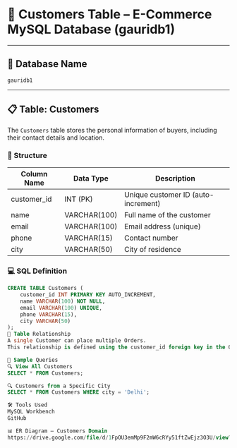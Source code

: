 # 👤 Customers Table – E-Commerce MySQL Database (gauridb1)
---

## 📂 Database Name

`gauridb1`

---

## 📋 Table: Customers

The `Customers` table stores the personal information of buyers, including their contact details and location.

### 🧱 Structure

| Column Name | Data Type    | Description                         |
|-------------|--------------|-------------------------------------|
| customer_id | INT (PK)     | Unique customer ID (auto-increment) |
| name        | VARCHAR(100) | Full name of the customer           |
| email       | VARCHAR(100) | Email address (unique)              |
| phone       | VARCHAR(15)  | Contact number                      |
| city        | VARCHAR(50)  | City of residence                   |

### 💻 SQL Definition

```sql
CREATE TABLE Customers (
    customer_id INT PRIMARY KEY AUTO_INCREMENT,
    name VARCHAR(100) NOT NULL,
    email VARCHAR(100) UNIQUE,
    phone VARCHAR(15),
    city VARCHAR(50)
);
🔗 Table Relationship
A single Customer can place multiple Orders.
This relationship is defined using the customer_id foreign key in the Orders table.

🧪 Sample Queries
🔍 View All Customers
SELECT * FROM Customers;

🔍 Customers from a Specific City
SELECT * FROM Customers WHERE city = 'Delhi';

🛠 Tools Used
MySQL Workbench
GitHub

📊 ER Diagram – Customers Domain
https://drive.google.com/file/d/1FpOU3emMp9F2mW6cRYy51ftZwEjz3O3U/view?usp=sharing
